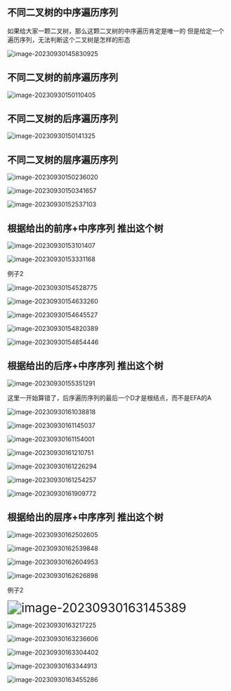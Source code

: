 ## 不同二叉树的中序遍历序列

如果给大家一颗二叉树，那么这颗二叉树的中序遍历肯定是唯一的 但是给定一个遍历序列，无法判断这个二叉树是怎样的形态

![image-20230930145830925](/Users/yuebinghui/Documents/program/github/note/images/image-20230930145830925.png)

## 不同二叉树的前序遍历序列

![image-20230930150110405](/Users/yuebinghui/Documents/program/github/note/images/image-20230930150110405.png)

## 不同二叉树的后序遍历序列

![image-20230930150141325](/Users/yuebinghui/Documents/program/github/note/images/image-20230930150141325.png)

## 不同二叉树的层序遍历序列

![image-20230930150236020](/Users/yuebinghui/Documents/program/github/note/images/image-20230930150236020.png)

![image-20230930150341657](/Users/yuebinghui/Documents/program/github/note/images/image-20230930150341657.png)

![image-20230930152537103](/Users/yuebinghui/Documents/program/github/note/images/image-20230930152537103.png)

## 根据给出的前序+中序序列 推出这个树

![image-20230930153101407](/Users/yuebinghui/Documents/program/github/note/images/image-20230930153101407.png)

![image-20230930153331168](/Users/yuebinghui/Documents/program/github/note/images/image-20230930153331168.png)

例子2

![image-20230930154528775](/Users/yuebinghui/Documents/program/github/note/images/image-20230930154528775.png)

![image-20230930154633260](/Users/yuebinghui/Documents/program/github/note/images/image-20230930154633260.png)

![image-20230930154645527](/Users/yuebinghui/Documents/program/github/note/images/image-20230930154645527.png)

![image-20230930154820389](/Users/yuebinghui/Documents/program/github/note/images/image-20230930154820389.png)

![image-20230930154854446](/Users/yuebinghui/Documents/program/github/note/images/image-20230930154854446.png)

## 根据给出的后序+中序序列 推出这个树

![image-20230930155351291](/Users/yuebinghui/Documents/program/github/note/images/image-20230930155351291.png)

这里一开始算错了，后序遍历序列的最后一个D才是根结点，而不是EFA的A

![image-20230930161038818](/Users/yuebinghui/Documents/program/github/note/images/image-20230930161038818.png)

![image-20230930161145037](/Users/yuebinghui/Documents/program/github/note/images/image-20230930161145037.png)

![image-20230930161154001](/Users/yuebinghui/Documents/program/github/note/images/image-20230930161154001.png)

![image-20230930161210751](/Users/yuebinghui/Documents/program/github/note/images/image-20230930161210751.png)

![image-20230930161226294](/Users/yuebinghui/Documents/program/github/note/images/image-20230930161226294.png)

![image-20230930161254257](/Users/yuebinghui/Documents/program/github/note/images/image-20230930161254257.png)





![image-20230930161909772](/Users/yuebinghui/Documents/program/github/note/images/image-20230930161909772.png)

## 根据给出的层序+中序序列 推出这个树

![image-20230930162502605](/Users/yuebinghui/Documents/program/github/note/images/image-20230930162502605.png)

![image-20230930162539848](/Users/yuebinghui/Documents/program/github/note/images/image-20230930162539848.png)

![image-20230930162604953](/Users/yuebinghui/Documents/program/github/note/images/image-20230930162604953.png)

![image-20230930162626898](/Users/yuebinghui/Documents/program/github/note/images/image-20230930162626898.png)

例子2

<img src="/Users/yuebinghui/Documents/program/github/note/images/image-20230930163145389.png" alt="image-20230930163145389" style="zoom:200%;" />

![image-20230930163217225](/Users/yuebinghui/Documents/program/github/note/images/image-20230930163217225.png)

![image-20230930163236606](/Users/yuebinghui/Documents/program/github/note/images/image-20230930163236606.png)

![image-20230930163304402](/Users/yuebinghui/Documents/program/github/note/images/image-20230930163304402.png)

![image-20230930163344913](/Users/yuebinghui/Documents/program/github/note/images/image-20230930163344913.png)

![image-20230930163455286](/Users/yuebinghui/Documents/program/github/note/images/image-20230930163455286.png)

